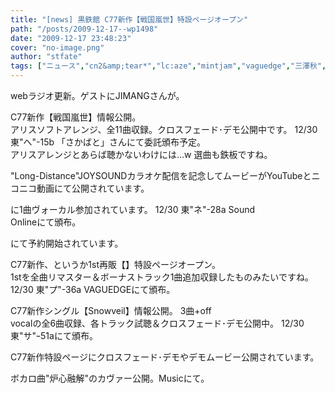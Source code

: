 ```yaml
---
title: "[news] 黒鉄館 C77新作【戦国嵐世】特設ページオープン"
path: "/posts/2009-12-17--wp1498"
date: "2009-12-17 23:48:23"
cover: "no-image.png"
author: "stfate"
tags: ["ニュース","cn2&amp;tear*","lc:aze","mintjam","vaguedge","三澤秋","六弦アリス","平松俊紀","霜月はるか","黒鉄館"]
---
```


<style type="text/css">
<!--
p {white-space: pre-wrap};
-->
</style>


webラジオ更新。ゲストにJIMANGさんが。



C77新作【戦国嵐世】情報公開。
アリスソフトアレンジ、全11曲収録。クロスフェード･デモ公開中です。
12/30 東"へ"-15b 「さかばと」さんにて委託頒布予定。
アリスアレンジとあらば聴かないわけには…w
選曲も鉄板ですね。


"Long-Distance"JOYSOUNDカラオケ配信を記念してムービーがYouTubeとニコニコ動画にて公開されています。


に1曲ヴォーカル参加されています。
12/30 東"ネ"-28a Sound Onlineにて頒布。


にて予約開始されています。



C77新作、というか1st再販【】特設ページオープン。
1stを全曲リマスター＆ボーナストラック1曲追加収録したものみたいですね。
12/30 東"プ"-36a VAGUEDGEにて頒布。



C77新作シングル【Snowveil】情報公開。
3曲+off vocalの全6曲収録、各トラック試聴＆クロスフェード･デモ公開中。
12/30 東"サ"ｰ51aにて頒布。


C77新作特設ページにクロスフェード･デモやデモムービー公開されています。


ボカロ曲"炉心融解"のカヴァー公開。Musicにて。